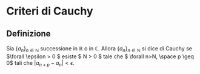 # Criteri di Cauchy
## Definizione

Sia  $\{a_n\}_{n \in \mathbb{N}}$ successione in $\mathbb{R}$ o in $\mathbb{C}$. Allora $\{a_n\}_{n\in \mathbb{N}}$ si dice di Cauchy se $\forall \epsilon > 0 $ esiste $ N > 0 $ tale che $ \forall n>N, \space p \geq 0$ tali che $|a_{n+p}-a_{n}|<\epsilon.$



